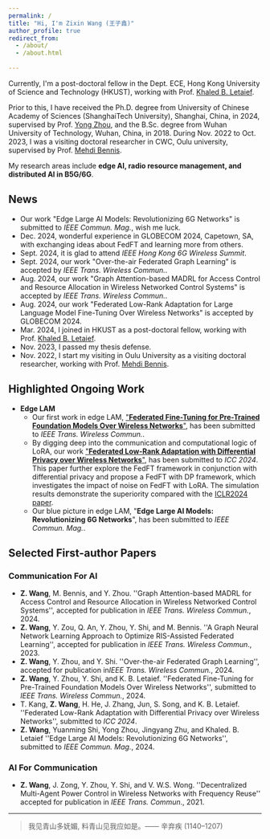 ```yaml
---
permalink: /
title: "Hi, I'm Zixin Wang (王子鑫)"
author_profile: true
redirect_from: 
  - /about/
  - /about.html
  
---
```


Currently, I'm a post-doctoral fellow in the Dept. ECE, Hong Kong University of Science and Technology (HKUST), working with Prof. [Khaled B. Letaief](https://facultyprofiles.hkust.edu.hk/profiles.php?profile=khaled-ben-letaief-eekhaled).

Prior to this, I have received the Ph.D. degree from University of Chinese Academy of Sciences (ShanghaiTech University), Shanghai, China, in 2024, supervised by Prof. [Yong Zhou](https://faculty.sist.shanghaitech.edu.cn/faculty/zhouyong/index.html), and the B.Sc. degree from Wuhan University of Technology, Wuhan, China, in 2018.
During Nov. 2022 to Oct. 2023, I was a visiting doctoral researcher in CWC, Oulu university, supervised by Prof. [Mehdi Bennis](https://sites.google.com/view/dr-mehdi-bennis/home).

My research areas include **edge AI, radio resource management, and distributed AI in B5G/6G**.

## News

- Our work "Edge Large AI Models: Revolutionizing 6G Networks" is submitted to *IEEE Commun. Mag.*, wish me luck.
- Dec. 2024, wonderful experience in GLOBECOM 2024, Capetown, SA, with exchanging ideas about FedFT and learning more from others.
- Sept. 2024, it is glad to attend *IEEE Hong Kong 6G Wireless Summit*.
- Sept. 2024, our work "Over-the-air Federated Graph Learning" is accepted by *IEEE Trans. Wireless Commun.*.
- Aug. 2024, our work "Graph Attention-based MADRL for Access Control and Resource Allocation in Wireless Networked Control Systems" is accepted by *IEEE Trans. Wireless Commun.*.
- Aug. 2024, our work "Federated Low-Rank Adaptation for Large Language Model Fine-Tuning Over Wireless Networks" is accepted by GLOBECOM 2024.
- Mar. 2024, I joined in HKUST as a post-doctoral fellow, working with Prof. [Khaled B. Letaief](https://facultyprofiles.hkust.edu.hk/profiles.php?profile=khaled-ben-letaief-eekhaled).
- Nov. 2023, I passed my thesis defense.
- Nov. 2022, I start my visiting in Oulu University as a visiting doctoral researcher, working with Prof. [Mehdi Bennis](https://sites.google.com/view/dr-mehdi-bennis/home).

## Highlighted Ongoing Work

- **Edge LAM**
  - Our first work in edge LAM, ["**Federated Fine-Tuning for Pre-Trained Foundation Models Over Wireless Networks**"](https://arxiv.org/abs/2407.02924), has been submitted to *IEEE Trans. Wireless Commun.*. 
  - By digging deep into the communication and computational logic of LoRA, our work ["**Federated Low-Rank Adaptation with Differential Privacy over Wireless Networks**"](https://arxiv.org/html/2411.07806v2), has been submitted to *ICC 2024*. This paper further explore the FedFT framework in conjunction with differential privacy and propose a FedFT with DP framework, which investigates the impact of noise on FedFT with LoRA. The simulation results demonstrate the superiority compared with the [ICLR2024 paper](https://openreview.net/forum?id=NLPzL6HWNl). 
  - Our blue picture in edge LAM, "**Edge Large AI Models: Revolutionizing 6G Networks**", has been submitted to *IEEE Commun. Mag.*. 

## Selected First-author Papers

### Communication For AI

- **Z. Wang**, M. Bennis, and Y. Zhou. ''Graph Attention-based MADRL for Access Control and Resource Allocation in Wireless Networked Control Systems'', accepted for publication in *IEEE Trans. Wireless Commun.*, 2024.
- **Z. Wang**, Y. Zou, Q. An, Y. Zhou, Y. Shi, and M. Bennis. ''A Graph Neural Network Learning Approach to Optimize RIS-Assisted Federated Learning'', accepted for publication in *IEEE Trans. Wireless Commun*., 2023.
- **Z. Wang**, Y. Zhou, and Y. Shi. ''Over-the-air Federated Graph Learning'', accepted for publication in*IEEE Trans. Wireless Commun.*, 2024.
- **Z. Wang**, Y. Zhou, Y. Shi, and K. B. Letaief. ''Federated Fine-Tuning for Pre-Trained Foundation Models Over Wireless Networks'', submitted to *IEEE Trans. Wireless Commun.*, 2024.
- T. Kang,  **Z. Wang**, H. He, J. Zhang, Jun, S. Song, and K. B. Letaief. ''Federated Low-Rank Adaptation with Differential Privacy over Wireless Networks'', submitted to *ICC 2024*.
- **Z. Wang**, Yuanming Shi, Yong Zhou, Jingyang Zhu, and Khaled. B. Letaief ''Edge Large AI Models: Revolutionizing 6G Networks'', submitted to *IEEE Commun. Mag.*, 2024.

### AI For Communication

- **Z. Wang**, J. Zong, Y. Zhou, Y. Shi, and V. W.S. Wong. ''Decentralized Multi-Agent Power Control in Wireless Networks with Frequency Reuse'' accepted for publication in *IEEE Trans. Commun*., 2021.

---


> 我见青山多妩媚, 料青山见我应如是。—— 辛弃疾 (1140–1207)
<!-- <q>我见青山多妩媚 料青山见我应如是。</q> &#8211;辛弃疾 -->

<script type='text/javascript' id='clustrmaps' src='//cdn.clustrmaps.com/map_v2.js?cl=d3d3d3&w=a&t=n&d=Yqy2OFBKzdm3tNjEiEUS1eF0Ls7s8_y0pmkGlVbygzQ&co=ffffff&cmo=3acc3a&cmn=ff5353&ct=808080'></script>